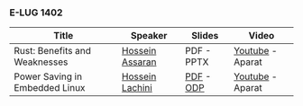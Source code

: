 ### E-LUG 1402

| Title  | Speaker | Slides | Video |
| ------------- | ------------- | ------------- | ------------- |
| Rust: Benefits and Weaknesses | [Hossein Assaran](https://github.com/HosseinAssaran) | PDF - PPTX | [Youtube](https://www.youtube.com/@E-LUG_IRAN) - Aparat |
| Power Saving in Embedded Linux | [Hossein Lachini](https://github.com/HosseinLachini) | [PDF](events/1402/12/PowerSaving14021208.pdf) - [ODP](events/1402/12/PowerSaving14021208.odp) | [Youtube](https://www.youtube.com/@E-LUG_IRAN) - Aparat |
